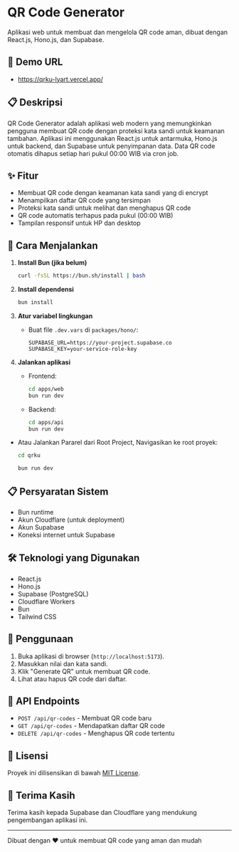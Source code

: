 # QR Code Generator

Aplikasi web untuk membuat dan mengelola QR code aman, dibuat dengan React.js, Hono.js, dan Supabase.

## 🤖 Demo URL

- https://qrku-lyart.vercel.app/

## 📋 Deskripsi

QR Code Generator adalah aplikasi web modern yang memungkinkan pengguna membuat QR code dengan proteksi kata sandi untuk keamanan tambahan. Aplikasi ini menggunakan React.js untuk antarmuka, Hono.js untuk backend, dan Supabase untuk penyimpanan data. Data QR code otomatis dihapus setiap hari pukul 00:00 WIB via cron job.

## ✨ Fitur

- Membuat QR code dengan keamanan kata sandi yang di encrypt
- Menampilkan daftar QR code yang tersimpan
- Proteksi kata sandi untuk melihat dan menghapus QR code
- QR code automatis terhapus pada pukul (00:00 WIB)
- Tampilan responsif untuk HP dan desktop

## 🚀 Cara Menjalankan

1. **Install Bun (jika belum)**

   ```bash
   curl -fsSL https://bun.sh/install | bash
   ```

2. **Install dependensi**

   ```bash
   bun install
   ```

3. **Atur variabel lingkungan**

   - Buat file `.dev.vars` di `packages/hono/`:
     ```
     SUPABASE_URL=https://your-project.supabase.co
     SUPABASE_KEY=your-service-role-key
     ```

4. **Jalankan aplikasi**

   - Frontend:
     ```bash
     cd apps/web
     bun run dev
     ```
   - Backend:
     ```bash
     cd apps/api
     bun run dev 
     ```

  - Atau Jalankan Pararel dari Root Project, Navigasikan ke root proyek: 
     ```bash
     cd qrku
     ```
     ```bash
     bun run dev 
     ```

## 📋 Persyaratan Sistem

- Bun runtime
- Akun Cloudflare (untuk deployment)
- Akun Supabase
- Koneksi internet untuk Supabase  

## 🛠️ Teknologi yang Digunakan

- React.js
- Hono.js
- Supabase (PostgreSQL)
- Cloudflare Workers
- Bun
- Tailwind CSS

## 📝 Penggunaan

1. Buka aplikasi di browser (`http://localhost:5173`).
2. Masukkan nilai dan kata sandi.
3. Klik "Generate QR" untuk membuat QR code.
4. Lihat atau hapus QR code dari daftar.

## 🔄 API Endpoints

- `POST /api/qr-codes` - Membuat QR code baru
- `GET /api/qr-codes` - Mendapatkan daftar QR code
- `DELETE /api/qr-codes` - Menghapus QR code tertentu

## 📄 Lisensi

Proyek ini dilisensikan di bawah [MIT License](LICENSE).

## 🙏 Terima Kasih

Terima kasih kepada Supabase dan Cloudflare yang mendukung pengembangan aplikasi ini.

---

Dibuat dengan ❤️ untuk membuat QR code yang aman dan mudah
